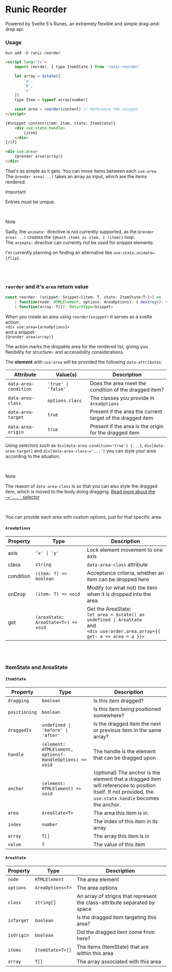 # Runic Reorder

Powered by Svelte 5's Runes, an extremely flexible and simple drag-and-drop api.

### Usage

`bun add -D runic-reorder`

```html
<script lang='ts'>
	import reorder, { type ItemState } from 'runic-reorder'

	let array = $state([
		'a',
		'b',
		'c'
	])
	type Item = typeof array[number]

	const area = reorder(content) // Reference the snippet
</script>

{#snippet content(item: Item, state: ItemState)}
	<div use:state.handle>
		{item}
	</div>
{/if}

<div use:area>
	{@render area(array)}
</div>

```

That's as simple as it gets. You can move items between each `use:area`. The `@render area(...)` takes an array as input, which are the items rendered.

> [!IMPORTANT]  
> Entries must be unique.

<br>

> [!NOTE]  
> Sadly, the `animate:` directive is not currently supported,
> as the `@render area(...)` creates the `{@each items as item, i (item)}` loop.  
> The `animate:` directive can currently not be used for snippet elements.
>
> I'm currently planning on finding an alternative like `use:state.animate={flip}`.

<br>
<br>

### `reorder` and it's `area` return value
```ts
const reorder: (snippet: Snippet<[item: T, state: ItemState<T>]>) =>
	| function(node: HTMLElement, options: AreaOptions): { destroy(): void }
	| function(array: T[]): ReturnType<Snippet>
```

When you create an area using `reorder(snippet)` it serves as a svelte action:
<br> `<div use:area={areaOptions}>`
<br> and a snippet:
<br> `{@render area(array)}`

The action marks the dropable area for the rendered list, giving you flexibility for structure- and accessibility considerations.

The **element** with `use:area` will be provided the following `data-attributes`:

| Attribute | Value(s) | Description |
| --- | --- | --- |
| `data-area-condition` | `'true' \| 'false'` | Does the area meet the condition of the dragged item? |
| `data-area-class` | `options.class` | The classes you provide in `AreaOptions` |
| `data-area-target` | `true` | Present if the area the current target of the dragged item |
| `data-area-origin` | `true` | Present if the area is the origin for the dragged item |

Using selectors such as `div[data-area-condition='true'] {...}`,
`div[data-area-target]` and `div[data-area-class~='...']` you can style your area according to the situation.

<br>

> [!NOTE]  
> The reason of `data-area-class` is so that you can also style the dragged item, which is moved to the body doing dragging. [Read more about the `~='...'` selector](https://developer.mozilla.org/en-US/docs/Web/CSS/Attribute_selectors#attrvalue_2)

<br>

You can provide each area with custom options, just for that specific area:

#### `AreaOptions`

| Property | Type | Description |
| --- | --- | --- |
| axis | `'x' \| 'y'` | Lock element movement to one axis |
| class | `string` | `data-area-class` attribute |
| condition | `(item: T) => boolean` | Acceptance criteria, whether an item can be dropped here |
| onDrop | `(item: T) => void` | Modify (or what not) the item when it is dropped into the area. |
| get | `(areaState: AreaState<T>) => void` | Get the AreaState; <br> `let area = $state() as undefined \| AreaState` <br>and<br> `<div use:order.area.array={{ get: a => area = a }}>` |


<br>
<br>

### ItemState and AreaState

#### `ItemState`

| Property | Type | Description |
| --- | --- | --- |
| `dragging` | `boolean` | Is this item dragged? |
| `positioning` | `boolean` | Is this item being positioned somewhere? |
| `draggedIs` | `undefined \| 'before' \| 'after'` | Is the dragged item the next or previous item in the same array? |
| `handle` | `(element: HTMLElement, options?: HandleOptions) => void` | The handle is the element that can be dragged upon |
| `anchor` | `(element: HTMLElement) => void` | (optional) The anchor is the element that a dragged item will referencee to position itself. If not provided, the `use:state.handle` becomes the anchor. |
| `area` | `AreaState<T>` | The area this item is in. |
| `index` | `number` | The index of this item in its array |
| `array` | `T[]` | The array this item is in |
| `value` | `T` | The value of this item |

#### `AreaState`

| Property | Type | Description |
| --- | --- | --- |
| `node` | `HTMLElement` | The area element |
| `options` | `AreaOptions<T>` | The area options |
| `class` | `string[]` | An array of strigns that represent the class-attribute separated by space |
| `isTarget` | `boolean` | Is the dragged item targeting this area? |
| `isOrigin` | `boolean` | Did the dragged item come from here? |
| `items` | `ItemState<T>[]` | The items (ItemState) that are within this area |
| `array` | `T[]` | The array associated with this area |
